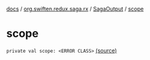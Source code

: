 [docs](../../index.md) / [org.swiften.redux.saga.rx](../index.md) / [SagaOutput](index.md) / [scope](./scope.md)

# scope

`private val scope: <ERROR CLASS>` [(source)](https://github.com/protoman92/KotlinRedux/tree/master/common/common-rx-saga/src/main/kotlin/org/swiften/redux/saga/rx/RxSaga.kt#L20)